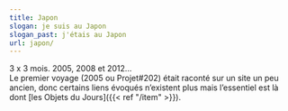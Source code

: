```yaml
---
title: Japon
slogan: je suis au Japon
slogan_past: j'étais au Japon
url: japon/
---
```


3 x 3 mois. 2005, 2008 et 2012… <br>Le premier voyage (2005 ou Projet#202) était raconté sur un site un peu ancien, donc certains liens évoqués n’existent plus mais l’essentiel est là dont [les Objets du Jours]({{< ref "/item" >}}).